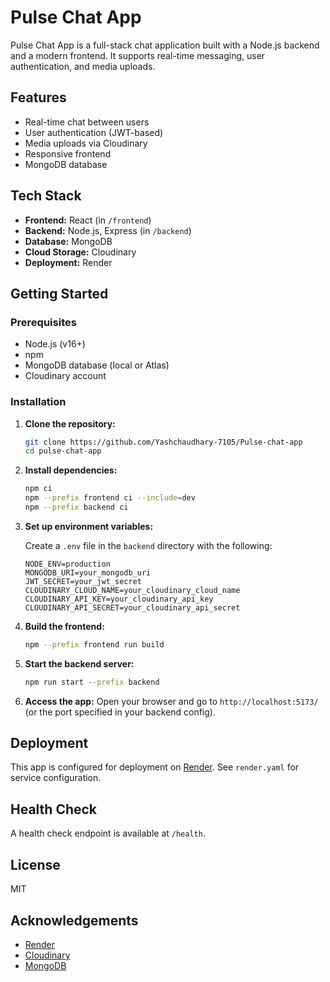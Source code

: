 # Pulse Chat App

Pulse Chat App is a full-stack chat application built with a Node.js backend and a modern frontend. It supports real-time messaging, user authentication, and media uploads.

## Features

- Real-time chat between users
- User authentication (JWT-based)
- Media uploads via Cloudinary
- Responsive frontend
- MongoDB database

## Tech Stack

- **Frontend:** React (in `/frontend`)
- **Backend:** Node.js, Express (in `/backend`)
- **Database:** MongoDB
- **Cloud Storage:** Cloudinary
- **Deployment:** Render

## Getting Started

### Prerequisites

- Node.js (v16+)
- npm
- MongoDB database (local or Atlas)
- Cloudinary account

### Installation

1. **Clone the repository:**
   ```bash
   git clone https://github.com/Yashchaudhary-7105/Pulse-chat-app
   cd pulse-chat-app
   ```

2. **Install dependencies:**
   ```bash
   npm ci
   npm --prefix frontend ci --include=dev
   npm --prefix backend ci
   ```

3. **Set up environment variables:**

   Create a `.env` file in the `backend` directory with the following:

   ```
   NODE_ENV=production
   MONGODB_URI=your_mongodb_uri
   JWT_SECRET=your_jwt_secret
   CLOUDINARY_CLOUD_NAME=your_cloudinary_cloud_name
   CLOUDINARY_API_KEY=your_cloudinary_api_key
   CLOUDINARY_API_SECRET=your_cloudinary_api_secret
   ```

4. **Build the frontend:**
   ```bash
   npm --prefix frontend run build
   ```

5. **Start the backend server:**
   ```bash
   npm run start --prefix backend
   ```

6. **Access the app:**
   Open your browser and go to `http://localhost:5173/` (or the port specified in your backend config).

## Deployment

This app is configured for deployment on [Render](https://render.com/). See `render.yaml` for service configuration.

## Health Check

A health check endpoint is available at `/health`.

## License

MIT

## Acknowledgements

- [Render](https://render.com/)
- [Cloudinary](https://cloudinary.com/)
- [MongoDB](https://www.mongodb.com/)
